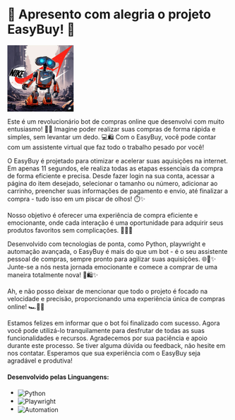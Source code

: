 <h1>🌟 Apresento com alegria o projeto EasyBuy! 🚀 </h1>
<img src="EasyBuy/img/logo.jpg" alt="Logo do Projeto" width="150" height="150" align="center">
<p>
Este é um revolucionário bot de compras online que desenvolvi com muito entusiasmo! 🛒✨ Imagine poder realizar suas compras de forma rápida e simples, sem levantar um dedo. 💻🛍️ Com o EasyBuy, você pode contar com um assistente virtual que faz todo o trabalho pesado por você!
</p>
<p>
O EasyBuy é projetado para otimizar e acelerar suas aquisições na internet. Em apenas 11 segundos, ele realiza todas as etapas essenciais da compra de forma eficiente e precisa. Desde fazer login na sua conta, acessar a página do item desejado, selecionar o tamanho ou número, adicionar ao carrinho, preencher suas informações de pagamento e envio, até finalizar a compra - tudo isso em um piscar de olhos! ⏱️✨

Nosso objetivo é oferecer uma experiência de compra eficiente e emocionante, onde cada interação é uma oportunidade para adquirir seus produtos favoritos sem complicações. 🌟🛒✨
</p>
<p>
Desenvolvido com tecnologias de ponta, como Python, playwright e automação avançada, o EasyBuy é mais do que um bot - é o seu assistente pessoal de compras, sempre pronto para agilizar suas aquisições. 🌐🤖✨ Junte-se a nós nesta jornada emocionante e comece a comprar de uma maneira totalmente nova! 🚀🛍️✨

Ah, e não posso deixar de mencionar que todo o projeto é focado na velocidade e precisão, proporcionando uma experiência única de compras online! 🏎️💨✨
</p>
<p>
      Estamos felizes em informar que o bot foi finalizado com sucesso. Agora você pode utilizá-lo tranquilamente para desfrutar de todas as suas funcionalidades e recursos. Agradecemos por sua paciência e apoio durante este processo. Se tiver alguma dúvida        ou feedback, não hesite em nos contatar. Esperamos que sua experiência com o EasyBuy seja agradável e produtiva!
</p>

<h4>Desenvolvido pelas Linguangens:</h4>
<ul>
	<li><img align="center" alt="Python" src="https://img.shields.io/badge/Python-3776AB?style=for-the-badge&logo=python&logoColor=white"></li>
      <li><img align="center" alt="Playwright" src="https://img.shields.io/badge/Playwright-2EAD33?style=for-the-badge&logo=microsoft-playwright&logoColor=white"></li>
      <li><img align="center" alt="Automation" src="https://img.shields.io/badge/Automation-FF5733?style=for-the-badge&logo=automation&logoColor=white"></li>
</ul>
